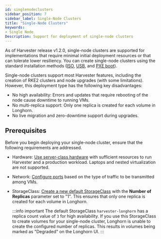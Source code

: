```yaml
---
id: singlenodeclusters
sidebar_position: 7
sidebar_label: Single-Node Clusters
title: "Single-Node Clusters"
keywords:
- Single Node
Description: Support for deployment of single-node clusters
---
```


<head>
  <link rel="canonical" href="https://docs.harvesterhci.io/v1.3/advanced/singlenodeclusters"/>
</head>

As of Harvester release v1.2.0, single-node clusters are supported for implementations that require minimal initial deployment resources or that can tolerate lower resiliency. You can create single-node clusters using the standard installation methods ([ISO](https://docs.harvesterhci.io/v1.2/install/index), [USB](https://docs.harvesterhci.io/v1.2/install/usb-install), and [PXE boot](https://docs.harvesterhci.io/v1.2/install/pxe-boot-install)).

Single-node clusters support most Harvester features, including the creation of RKE2 clusters and node upgrades (with some limitations). However, this deployment type has the following key disadvantages:

- No high availability: Errors and updates that require rebooting of the node cause downtime to running VMs.
- No multi-replica support: Only one replica is created for each volume in Longhorn.
- No live migration and zero-downtime support during upgrades.

## Prerequisites

Before you begin deploying your single-node cluster, ensure that the following requirements are addressed.

- Hardware: [Use server-class hardware](https://docs.harvesterhci.io/v1.2/install/requirements#hardware-requirements) with sufficient resources to run Harvester and a production workload. Laptops and nested virtualization are not supported.
- Network: [Configure ports](https://docs.harvesterhci.io/v1.2/install/requirements#port-requirements-for-harvester-nodes) based on the type of traffic to be transmitted among VMs.
- StorageClass: [Create a new default StorageClass](https://docs.harvesterhci.io/v1.2/advanced/storageclass#creating-a-storageclass) with the **Number of Replicas** parameter set to "1". This ensures that only one replica is created for each volume in Longhorn.

  :::info important
  The default StorageClass `harvester-longhorn` has a replica count value of `3` for high availability. If you use this StorageClass to create volumes for your single-node cluster, Longhorn is unable to create the configured number of replicas. This results in volumes being marked as "Degraded" on the Longhorn UI.
  :::
